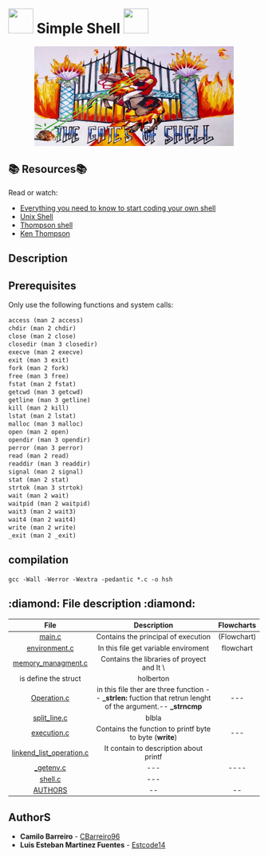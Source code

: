 # <img src="https://user-images.githubusercontent.com/66263776/88350578-252ffd80-cd19-11ea-9730-7bd7b1da9fca.jpg" width="50" height= "50"> Simple Shell <img src="https://user-images.githubusercontent.com/66263776/88350578-252ffd80-cd19-11ea-9730-7bd7b1da9fca.jpg" width="50" height= "50">

<p align="center">
  <img src="https://github.com/CBarreiro96/simple_shell/blob/Camilo/ShellImage.jpg" width="400" height= "200">
</p>

## :books: Resources:books:
Read or watch:
* [Everything you need to know to start coding your own shell](https://intranet.hbtn.io/concepts/64)
* [Unix Shell](https://en.wikipedia.org/wiki/Unix_shell)
* [Thompson shell](https://en.wikipedia.org/wiki/Thompson_shell)
* [Ken Thompson](https://en.wikipedia.org/wiki/Ken_Thompson)

## Description

## Prerequisites
Only use the following functions and system calls:
```
access (man 2 access)
chdir (man 2 chdir)
close (man 2 close)
closedir (man 3 closedir)
execve (man 2 execve)
exit (man 3 exit)
fork (man 2 fork)
free (man 3 free)
fstat (man 2 fstat)
getcwd (man 3 getcwd)
getline (man 3 getline)
kill (man 2 kill)
lstat (man 2 lstat)
malloc (man 3 malloc)
open (man 2 open)
opendir (man 3 opendir)
perror (man 3 perror)
read (man 2 read)
readdir (man 3 readdir)
signal (man 2 signal)
stat (man 2 stat)
strtok (man 3 strtok)
wait (man 2 wait)
waitpid (man 2 waitpid)
wait3 (man 2 wait3)
wait4 (man 2 wait4)
write (man 2 write)
_exit (man 2 _exit)
```
## compilation
```
gcc -Wall -Werror -Wextra -pedantic *.c -o hsh
```
## :diamond: File description :diamond:
| File | Description | Flowcharts |
| :---: | :---: | :---: |
| [main.c](https://github.com/CBarreiro96/simple_shell/blob/Camilo/main.c "Principal Function") | Contains the principal of execution | (Flowchart) |
|[environment.c](https://github.com/CBarreiro96/simple_shell/blob/Camilo/environment.c "variable environment") | In this file get variable enviroment | flowchart |
| [memory_managment.c](https://github.com/CBarreiro96/simple_shell/blob/master/memory_managment.c "Header") | Contains the libraries of proyect and It \
is define the struct | holberton |
| [Operation.c](https://github.com/CBarreiro96/simple_shell/blob/master/operation.c "Operation system") | in this file ther are three function -- **_strlen:** fuction that retrun lenght of the argument.-- **_strncmp** | ---| 
|[split_line.c](https://github.com/CBarreiro96/simple_shell/blob/master/split_line.c "Function Flowchart") | blbla | | 
| [execution.c](https://github.com/CBarreiro96/simple_shell/blob/master/execution.c "Execution") | Contains the function to printf byte to byte (**write**) | --- | ---- |
| [linkend_list_operation.c](https://github.com/CBarreiro96/simple_shell/blob/master/linkend_list_operation.c "linkend list operation") | It contain to description about printf | |
| [_getenv.c](https://github.com/CBarreiro96/simple_shell/blob/Camilo/_getenv.c) | --- | ---- |
| [shell.c](https://github.com/CBarreiro96/simple_shell/blob/Camilo/shell.h)| --- | |
|[AUTHORS](https://github.com/CBarreiro96/simple_shell/blob/Camilo/AUTHORS "Team")| -- | -- |

## AuthorS
* **Camilo Barreiro** - [CBarreiro96](https://github.com/CBarreiro96)
* **Luis Esteban Martinez Fuentes** - [Estcode14](https://github.com/Estcode14)
